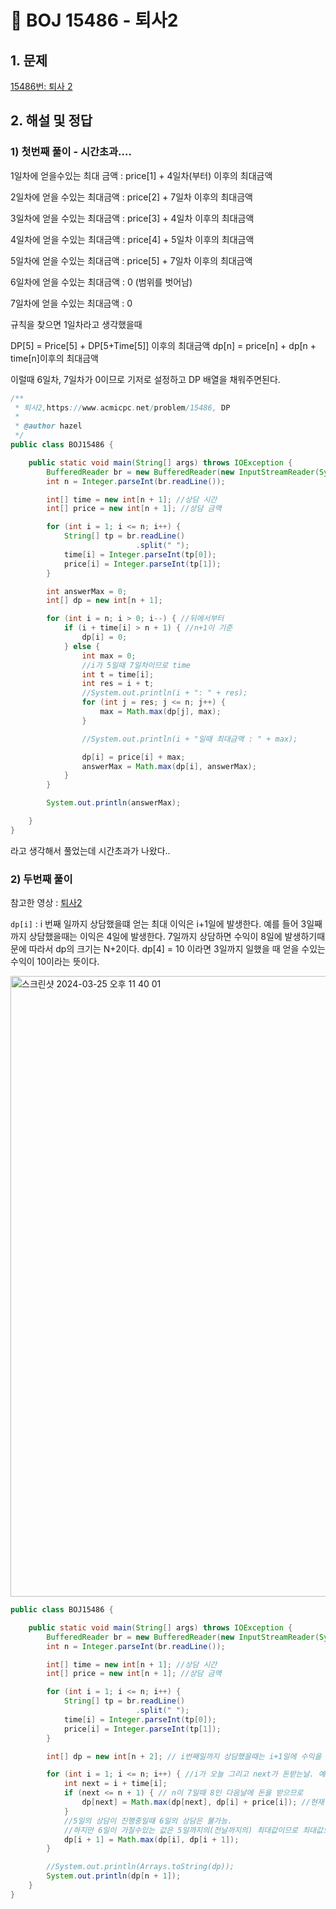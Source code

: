 # **📌** BOJ  15486 - 퇴사2

## 1. 문제

[15486번: 퇴사 2](https://www.acmicpc.net/problem/15486)

## 2. 해설 및 정답

### 1) 첫번째  풀이 - 시간초과….

1일차에 얻을수있는 최대 금액 : price[1] + 4일차(부터) 이후의 최대금액

2일차에 얻을 수있는 최대금액 : price[2] + 7일차 이후의 최대금액

3일차에 얻을 수있는 최대금액 : price[3] + 4일차 이후의 최대금액

4일차에 얻을 수있는 최대금액 : price[4] + 5일차 이후의 최대금액

5일차에 얻을 수있는 최대금액 : price[5] + 7일차 이후의 최대금액

6일차에 얻을 수있는 최대금액 : 0 (범위를 벗어남)

7일차에 얻을 수있는 최대금액 : 0

규칙을 찾으면 1일차라고 생각했을때

DP[5] = Price[5] + DP[5+Time[5]] 이후의 최대금액
dp[n] = price[n] + dp[n + time[n]이후의 최대금액

이럴때 6일차, 7일차가 0이므로 기저로 설정하고 DP 배열을 채워주면된다.

```java
/**
 * 퇴사2,https://www.acmicpc.net/problem/15486, DP
 *
 * @author hazel
 */
public class BOJ15486 {

    public static void main(String[] args) throws IOException {
        BufferedReader br = new BufferedReader(new InputStreamReader(System.in));
        int n = Integer.parseInt(br.readLine());

        int[] time = new int[n + 1]; //상담 시간
        int[] price = new int[n + 1]; //상담 금액

        for (int i = 1; i <= n; i++) {
            String[] tp = br.readLine()
                            .split(" ");
            time[i] = Integer.parseInt(tp[0]);
            price[i] = Integer.parseInt(tp[1]);
        }

        int answerMax = 0;
        int[] dp = new int[n + 1];

        for (int i = n; i > 0; i--) { //뒤에서부터
            if (i + time[i] > n + 1) { //n+1이 기준
                dp[i] = 0;
            } else {
                int max = 0;
                //i가 5일때 7일차이므로 time
                int t = time[i];
                int res = i + t;
                //System.out.println(i + ": " + res);
                for (int j = res; j <= n; j++) {
                    max = Math.max(dp[j], max);
                }

                //System.out.println(i + "일때 최대금액 : " + max);

                dp[i] = price[i] + max;
                answerMax = Math.max(dp[i], answerMax);
            }
        }

        System.out.println(answerMax);

    }
}

```

라고 생각해서 풀었는데 시간초과가 나왔다..

### 2) 두번째 풀이

참고한 영상 : [퇴사2](https://www.youtube.com/watch?v=-4wjSUr1_K0)

`dp[i]` : i 번째 일까지 상담했을떄 얻는 최대 이익은 i+1일에 발생한다. 예를 들어 3일째까지 상담했을때는 이익은 4일에 발생한다. 7일까지 상담하면 수익이 8일에
발생하기때문에 따라서 dp의 크기는 N+2이다. dp[4] = 10 이라면 3일까지 일했을 때 얻을 수있는 수익이 10이라는 뜻이다.

<img width="993" alt="스크린샷 2024-03-25 오후 11 40 01" src="https://github.com/princenim/algorithm/assets/59499600/b80a237a-c491-4245-880e-4b7a5fa385ad">

```java
public class BOJ15486 {

    public static void main(String[] args) throws IOException {
        BufferedReader br = new BufferedReader(new InputStreamReader(System.in));
        int n = Integer.parseInt(br.readLine());

        int[] time = new int[n + 1]; //상담 시간
        int[] price = new int[n + 1]; //상담 금액

        for (int i = 1; i <= n; i++) {
            String[] tp = br.readLine()
                            .split(" ");
            time[i] = Integer.parseInt(tp[0]);
            price[i] = Integer.parseInt(tp[1]);
        }

        int[] dp = new int[n + 2]; // i번째일까지 상담했을때는 i+1일에 수익을 얻음. 따라서 n+2

        for (int i = 1; i <= n; i++) { //i가 오늘 그리고 next가 돈받는날. 예를들어 1일부터 3일 일하면 4일에 돈 받는다.
            int next = i + time[i];
            if (next <= n + 1) { // n이 7일때 8인 다음날에 돈을 받으므로
                dp[next] = Math.max(dp[next], dp[i] + price[i]); //현재 갖고 있는 수익과 받을 수익 중 최대값
            }
            //5일의 상담이 진행중일때 6일의 상담은 불가능.
            //하지만 6일이 가질수있는 값은 5일까지의(전날까지의) 최대값이므로 최대값으로 업데이트
            dp[i + 1] = Math.max(dp[i], dp[i + 1]);
        }

        //System.out.println(Arrays.toString(dp));
        System.out.println(dp[n + 1]);
    }
}

```